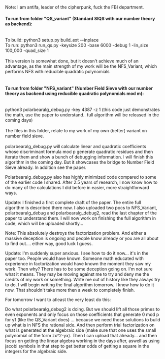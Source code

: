 Note: I am antifa, leader of the cipherpunk, fuck the FBI department. 

#### To run from folder "QS_variant" (Standard SIQS with our number theory as backend):</br></br>
To build: python3 setup.py build_ext --inplace</br>
To run: python3 run_qs.py -keysize 200 -base 6000 -debug 1 -lin_size 100_000 -quad_size 1</br></br>
This version is somewhat done, but it doesn't achieve much of an advantage, as the main strength of my work will be the NFS_Variant, which performs NFS with reducible quadratic polynomials<br><br>
#### To run from folder "NFS_variant" (Number Field Sieve with our number theory as backend using reducible quadratic polynomials mod m):</br></br>
python3 polarbearalg_debug.py -key 4387 -z 1 (this code just demonstrates the math, use the paper to understand.. full algorithm will be released in the coming days)</br></br>
The files in this folder, relate to my work of my own (better) variant on number field sieve.</br></br>
polarbearalg_debug.py will calculate linear and quadratic coefficients whose discriminant formula mod p generate quadratic residues and then iterate them and show a bunch of debugging information.
I will finish this algorithm in the coming day. But it showcases the bridge to Number Field Sieve already. In addition see the paper. 

Polarbearalg_debug.py also has highly minimized code compared to some of the earlier code I shared. After 2.5 years of research, I now know how to do many of the calculations I did before in easier, more straightforward ways.

Update: I finished a first complete draft of the paper. The entire full algorithm is described there now. I also uploaded two pocs to NFS_Variant, polarbearalg_debug and polarbearalg_debug2, read the last chapter of the paper to understand them.
I will now work on finishing the full algorithm in code, which will be uploaded shortly...

Note: This absolutely destroys the factorization problem. And either a massive deception is ongoing and people know already or you are all about to find out.... either way, good luck I guess.

Update: I'm suddenly super anxious. I see how to do it now... it's in the paper too. People would have known. Someone math educated with experience in factorization would have known the moment they saw my work. Then why? There has to be some deception going on. I'm not sure what it means. They may be moving against me to try and deny me the credits of my work or something. Write me out of history like they always try to do. I will begin writing the final algorithm tomorrow. I know how to do it now. That shouldn't take more then a week to completely finish. 

For tomorrow I want to atleast the very least do this:

Do what polarbearalg_debug2 is doing. But we should lift all those primes to even exponents and only focus on those coefficients that generate 0 mod p for y1 (like the QS_Variant does) ... because we need those solutions to build up what is in NFS the rational side. And then perform trial factorization on what is generated at the algebraic side (make sure that one uses the small polynomial of the form zx^2-yx). Then I can upload that already... and then focus on getting the linear algebra working in the days after, aswell as using jacobi symbols in that step to get better odds of getting a square in the integers for the algebraic side.

